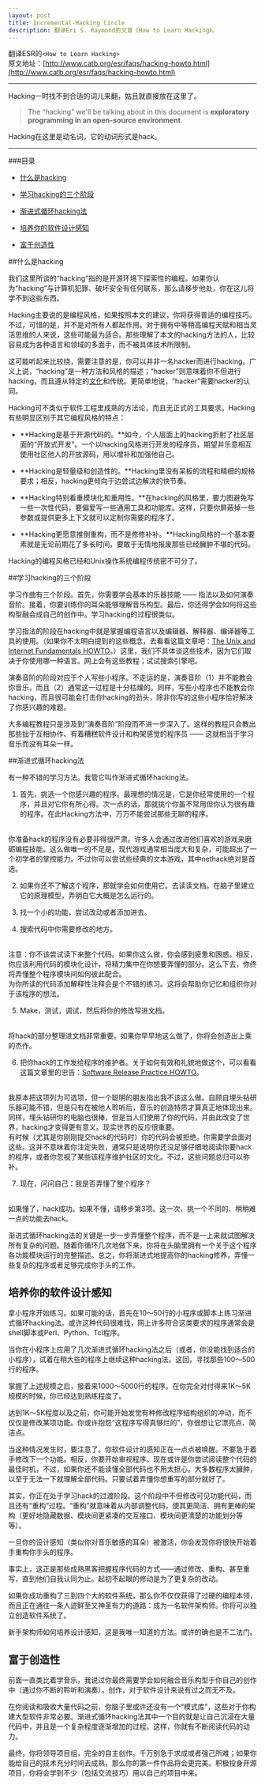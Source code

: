 ```yaml
---
layout: post
title: Incremental-Hacking Circle
description: 翻译Eri S. Raymond的文章《How to Learn Hacking》。
---
```


翻译ESR的`<How to Learn Hacking>`
<br/>
原文地址：[http://www.catb.org/esr/faqs/hacking-howto.html](http://www.catb.org/esr/faqs/hacking-howto.html)

---

Hacking一时找不到合适的词儿来翻，姑且就直接放在这里了。

> The “hacking” we'll be talking about in this document is **exploratory programming in an open-source environment**.

Hacking在这里是动名词，它的动词形式是hack。

---

###目录

* [什么是hacking](#1)

* [学习hacking的三个阶段](#2)

* [渐进式循环hacking法](#3)

* [培养你的软件设计感知](#4)

* [富于创造性](#5)

##<span id="1">什么是hacking</span>

我们这里所谈的“hacking”指的是开源环境下探索性的编程。如果你认为“hacking”与计算机犯罪、破坏安全有任何联系，那么请移步他处，你在这儿将学不到这些东西。

Hacking主要说的是编程风格，如果按照本文的建议，你将获得普适的编程技巧。不过，可惜的是，并不是对所有人都起作用。对于拥有中等稍高编程天赋和相当灵活思维的人来说，这些可能最为适合。那些理解了本文的hacking方法的人，比较容易成为各种语言和领域的多面手，而不被具体技术所限制。

这可能听起来比较绕，需要注意的是，你可以并非一名hacker而进行hacking。广义上说，“hacking”是一种方法和风格的描述；“hacker”则意味着你不但进行hacking，而且遵从特定的[文化](http://catb.org/~esr/faqs/hacker-howto.html)和传统。更简单地说，“hacker”需要hacker的认同。

Hacking可不类似于软件工程里成熟的方法论，而且无正式的工具要求。Hacking有些明显区别于其它编程风格的特点：

- **Hacking是基于开源代码的。**如今，个人层面上的hacking折射了社区层面的“开放式开发”。一个以hacking风格进行开发的程序员，期望并乐意相互使用社区他人的开放源码，用以增补和加强他自己。

- **Hacking是轻量级和创造性的。**Hacking里没有呆板的流程和精细的规格要求；相反，hacking更倾向于边尝试边解决的快节奏。

- **Hacking特别看重模块化和重用性。**在hacking的风格里，要力图避免写一些一次性代码，要偏爱写一些通用工具和功能库。这样，只要你屏蔽掉一些参数或提供更多上下文就可以定制你需要的程序了。

- **Hacking更愿意推倒重构，而不是修修补补。**Hacking风格的一个基本要素就是无论前期花了多长时间，要敢于无情地报废那些已经臃肿不堪的代码。

Hacking的编程风格已经和Unix操作系统编程传统密不可分了。

##<span id="2">学习hacking的三个阶段</span>

学习作曲有三个阶段。首先，你需要学会基本的乐器技能 —— 指法以及如何演奏音阶。接着，你要训练你的耳朵能够理解音乐构型。最后，你还得学会如何将这些构型融会成自己的创作中。学习hacking的过程很类似。

学习指法的阶段在hacking中就是掌握编程语言以及编辑器、解释器、编译器等工具的使用。（如果你不太明白提到的这些概念，去看看这篇文章吧：[The Unix and Internet Fundamentals HOWTO](http://www.linuxdoc.org/HOWTO/Unix-and-Internet-Fundamentals-HOWTO/index.html)。）这里，我们不具体谈这些技术，因为它们取决于你使用哪一种语言。网上会有这些教程；试试搜索引擎吧。

演奏音阶的阶段对应于个人写些小程序。不走运的是，演奏音阶（1）并不能教会你音乐，而且（2）通常这一过程是十分枯燥的。同样，写些小程序也不能教会你hacking，而且很可能会打击你hacking的劲头，除非你写的这些小程序恰好解决了你感兴趣的难题。

大多编程教程只是涉及到“演奏音阶”阶段而不进一步深入了。这样的教程只会教出那些拙于互相协作、有着糟糕软件设计和构架感觉的程序员 —— 这就相当于学习音乐而没有耳朵一样。

##<span id="3">渐进式循环hacking法</span>

有一种不错的学习方法。我管它叫作渐进式循环hacking法。

1. 首先，挑选一个你感兴趣的程序。最理想的情况是，它是你经常使用的一个程序，并且对它你有所心得。次一点的话，那就挑个你虽不常用但你认为很有趣的程序。在此Hacking方法中，万万不能尝试那些无聊的程序。
<br/>
你准备hack的程序没有必要非得很严肃。许多人会通过改进他们喜欢的游戏来磨砺编程技能。这么做唯一的不足是，现代游戏通常相当庞大和复杂，可能超出了一个初学者的掌控能力。不过你可以尝试些经典的文本游戏，其中nethack绝对是首选。

2. 如果你还不了解这个程序，那就学会如何使用它。去读读文档。在脑子里建立它的原理模型，弄明白它大概是怎么运行的。

3. 找一个小的功能，尝试改动或者添加进去。

4. 搜索代码中你需要修改的地方。
<br/>
注意：你不该尝试读下来整个代码。如果你这么做，你会感到疲惫和困惑。相反，你应该利用代码的模块化设计，将精力集中在你想要弄懂的部分。这么下去，你终将弄懂整个程序模块间如何彼此配合。
<br/>
为你所读的代码添加解释性注释会是个不错的练习。这将会帮助你记忆和组织你对于该程序的想法。

5. Make，测试，调试，然后将你的修改写进文档。
<br/>
将hack的部分整理进文档非常重要。如果你早早地这么做了，你将会创造出上乘的杰作。

6. 把你hack的工作发给程序的维护者。关于如何有效和礼貌地做这个，可以看看这篇文章里的忠告：[Software Release Practice HOWTO](http://www.linuxdoc.org/HOWTO/Software-Release-Practice-HOWTO/index.html)。
<br/>
我原本把这项列为可选项，但一个聪明的朋友指出我不该这么做。自顾自埋头钻研乐器可能不错，但是只有在被他人聆听后，音乐的创造特质才算真正地体现出来。同样，埋头钻研你的电脑也很棒，但是当人们使用了你的代码，并由此改变了世界，hacking才变得更有意义。现实世界的反应很重要。
<br/>
有时候（尤其是你刚刚提交hack的代码时）你的代码会被拒绝。你需要学会面对这些。这并不意味着你注定失败，通常只是说明你还没足够仔细地阅读你要hack的程序，或者你忽视了某些该程序维护社区的文化。不过，这些问题总归可以弥补。

7. 现在，问问自己：我是否弄懂了整个程序？
<br/>
如果懂了，hack成功。如果不懂，请移步第3项。这一次，挑一个不同的、稍稍难一点的功能去hack。

渐进式循环hacking法的关键是一步一步弄懂整个程序，而不是一上来就试图解决所有复杂的问题。随着你循环几次地做下来，你将在头脑里拥有一个关于这个程序各功能模块运行的完整描述。总之，你将渐进式地提高你的hacking修养，弄懂一些复杂的程序或者足够完成你手头的工作。

## <span id="4">培养你的软件设计感知</span>

拿小程序开始练习。如果可能的话，首先在10～50行的小程序或脚本上练习渐进式循环hacking法。或许这种代码很难找，网上许多符合这类要求的程序通常会是shell脚本或Perl、Python、Tcl程序。

当你在小程序上应用了几次渐进式循环hacking法之后（或者，你没能找到适合的小程序），试着在稍大些的程序上继续这种hacking法。这回，寻找那些100～500行的程序。

掌握了上述规模之后，接着来1000～5000行的程序。在你完全对付得来1K～5K规模的时候，你已经达到熟练程度了。

达到1K～5K程度以及之前，你可能开始发觉有种修改程序结构组织的冲动，而不仅仅是修改某项功能。你或许抱怨“这程序写得真够烂的”，你很想让它漂亮点、简洁点。

当这种情况发生时，要注意了。你软件设计的感知正在一点点被唤醒。不要急于着手修改下一个功能。相反，你要开始审视程序。现在或许是你尝试阅读整个代码的最佳时机，不过，如果你还不能读懂全部代码也不用太担心。大多数程序太臃肿，以至于无法一下就理解全部代码。只要试着弄懂你想重写的部分就好了。

其实，你正在处于学习hack的过渡阶段。这个阶段中不但修改可见功能代码，而且还有“重构”过程。“重构”就意味着从内部调整代码，使其更简洁、拥有更棒的架构（更好地隐藏数据、模块间更紧凑的交互接口、模块间更清楚的功能划分等等）。

一旦你的设计感知（类似你对音乐敏感的耳朵）被激活，你会发现你将很快开始着手重构你手头的程序。

事实上，这正是那些成熟黑客把握程序代码的方式——通过修改、重构、甚至重写，直到他们自我认同为止。起初不起眼的修动是为了更复杂的改动。

如果你成功重构了三到四个大的软件系统，那么你不仅仅获得了过硬的编程本领，而且正在通往一条人迹鲜至又神圣有力的道路：成为一名软件架构师。你将可以独立创造软件系统了。

新手架构师如何培养设计感知，这是我唯一知道的方法。或许的确也是不二法门。

## <span id="5">富于创造性</span>

前面一直类比着学音乐，我说过你最终需要学会如何融合音乐构型于你自己的创作中（通过你不断的聆听和演奏）。创作，对于软件设计来说有过之而无不及。

在你阅读和吸收大量代码之前，你脑子里或许还没有一个“模式库”，这些对于你构建大型软件非常必要。渐进式循环hacking法其中一个目的就是让自己沉浸在大量代码中，并且是一个复杂程度逐渐增加的过程。这样，你就有不断阅读代码的动力。

最终，你将领导项目组，完全的自主创作。千万别急于求成或者强己所难；如果你能给自己的技术充分时间去成熟，那么你的第一件作品将会更完美。积极投身开源项目，你将会学到不少（包括交流技巧）用以自己的项目中来。
